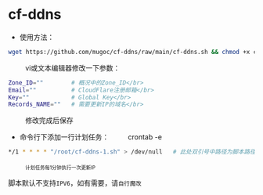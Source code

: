 # cf-ddns
* 使用方法：
```bash
wget https://github.com/mugoc/cf-ddns/raw/main/cf-ddns.sh && chmod +x cf-ddns.sh
```
&ensp;&ensp;&ensp;&ensp;&ensp;vi或文本编辑器修改一下参数：</br>
```bash
Zone_ID=""        # 概况中的Zone_ID</br>
Email=""          # CloudFlare注册邮箱</br>
Key=""            # Global Key</br>
Records_NAME=""   # 需要更新IP的域名</br>
```

&ensp;&ensp;&ensp;&ensp;&ensp;修改完成后保存

* 命令行下添加一行计划任务：
&ensp;&ensp;&ensp;&ensp;&ensp;crontab -e
```bash
*/1 * * * * "/root/cf-ddns-1.sh" > /dev/null   # 此处双引号中路径为脚本路径
```
&ensp;&ensp;&ensp;&ensp;&ensp;<font size=1>计划任务每1分钟执行一次更新IP</font>

脚本默认不支持`IPV6`，如有需要，请`自行魔改`
